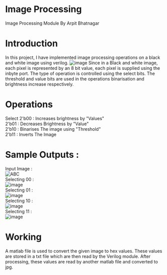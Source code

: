 # Image Processing
Image Processing Module By Arpit Bhatnagar
# Introduction
In this project, I have implemented image processing operations on a black and white image using verilog. 
![image](https://user-images.githubusercontent.com/109095852/179349724-c29cb78e-db19-4715-9751-60cc5da8d65e.png)
Since in a Black and white image, each pixel is represented by an 8 bit value, each pixel is supplied using the inbyte port. The type of operation is controlled using the select bits. The threshold and value bits are used in the operations binarisation and brightness increase respectively.
# Operations
Select 2'b00 : Increases brightness by "Values" <br>
       2'b01 : Decreases Brightness by "Value" <br>
       2'b10 : Binarises The image using "Threshold" <br>
       2'b11 : Inverts The Image  <br>
# Sample Outputs : 
Input Image : <br>
![ABC](https://user-images.githubusercontent.com/109095852/179349910-43711e01-73f3-4df8-8356-4b09bfce687d.jpg) <br>
Selecting 00 : <br>
![image](https://user-images.githubusercontent.com/109095852/179350554-e86c226e-65d8-4539-8d85-a2390dcd3365.png) <br>
Selecting 01 : <br>
![image](https://user-images.githubusercontent.com/109095852/179350557-ebb48008-a21f-434a-964d-f6cefee8c5d8.png)
<br>
Selecting 10 : <br>
![image](https://user-images.githubusercontent.com/109095852/179350564-0d8ba9a7-b3cb-44ec-aab2-8bb2f3b8373a.png)
<br>
Selecting 11 : <br>
![image](https://user-images.githubusercontent.com/109095852/179350575-509237f7-49de-4264-9a56-9f9ff4548eb6.png)


# Working 
A matlab file is used to convert the given image to hex values. These values are stored in a txt file which are then read by the Verilog module. After processing, these values are read by another matlab file and converted to jpg.
